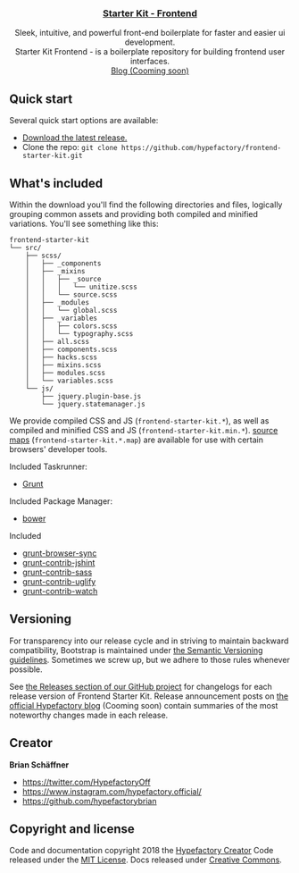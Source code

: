 <p align="center">
  <h3 align="center"><a href="https://hypefactory.de/">Starter Kit - Frontend</a></h3>

  <p align="center">
    Sleek, intuitive, and powerful front-end boilerplate for faster and easier ui development.
    <br>
    Starter Kit Frontend - is a boilerplate repository for building frontend user interfaces.
    <br>
    <a href="https://hypefactory.de/">Blog (Cooming soon)</a>
  </p>
</p>


## Quick start

Several quick start options are available:

- [Download the latest release.](https://github.com/hypefactory/frontend-starter-kit/archive/master.zip)
- Clone the repo: `git clone https://github.com/hypefactory/frontend-starter-kit.git`

## What's included

Within the download you'll find the following directories and files, logically grouping common assets and providing both compiled and minified variations. You'll see something like this:

```text
frontend-starter-kit
└── src/
    ├── scss/
    │   ├── _components 
    │   ├── _mixins
    │   │   ├── _source
    │   │   │   └── unitize.scss
    │   │   └── source.scss
    │   ├── _modules
    │   │   └── global.scss
    │   ├── _variables
    │   │   ├── colors.scss
    │   │   └── typography.scss
    │   ├── all.scss
    │   ├── components.scss
    │   ├── hacks.scss
    │   ├── mixins.scss
    │   ├── modules.scss
    │   └── variables.scss
    └── js/
        ├── jquery.plugin-base.js
        └── jquery.statemanager.js
```

We provide compiled CSS and JS (`frontend-starter-kit.*`), as well as compiled and minified CSS and JS (`frontend-starter-kit.min.*`). [source maps](https://developers.google.com/web/tools/chrome-devtools/debug/readability/source-maps) (`frontend-starter-kit.*.map`) are available for use with certain browsers' developer tools.

Included Taskrunner:
- [Grunt](https://gruntjs.com/getting-started)

Included Package Manager:
- [bower](https://bower.io/)

Included
- [grunt-browser-sync](https://www.npmjs.com/package/grunt-browser-sync)
- [grunt-contrib-jshint](https://www.npmjs.com/package/grunt-contrib-jshint)
- [grunt-contrib-sass](https://www.npmjs.com/package/grunt-contrib-sass)
- [grunt-contrib-uglify](https://www.npmjs.com/package/grunt-contrib-uglify)
- [grunt-contrib-watch](https://www.npmjs.com/package/grunt-contrib-watch)

## Versioning

For transparency into our release cycle and in striving to maintain backward compatibility, Bootstrap is maintained under [the Semantic Versioning guidelines](https://semver.org/). Sometimes we screw up, but we adhere to those rules whenever possible.

See [the Releases section of our GitHub project](https://github.com/hypefactory/frontend-starter-kit/releases) for changelogs for each release version of Frontend Starter Kit. Release announcement posts on [the official Hypefactory blog](https://hypefactory.de/) (Cooming soon) contain summaries of the most noteworthy changes made in each release.

## Creator

**Brian Schäffner**

- <https://twitter.com/HypefactoryOff>
- <https://www.instagram.com/hypefactory.official/>
- <https://github.com/hypefactorybrian>

## Copyright and license

Code and documentation copyright 2018 the [Hypefactory Creator](https://hypefactory.de) Code released under the [MIT License](https://github.com/hypefactory/frontend-starter-kit/blob/master/LICENSE). Docs released under [Creative Commons](https://github.com/hypefactory/frontend-starter-kit/blob/master/docs/LICENSE).